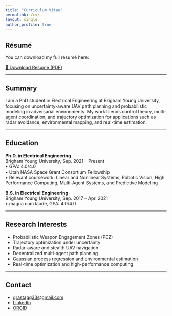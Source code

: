```yaml
---
title: "Curriculum Vitae"
permalink: /cv/
layout: single
author_profile: true
---
```


## Résumé

You can download my full résumé here:

<a href="/assets/files/resume.pdf" class="btn" target="_blank" rel="noopener noreferrer">
  📄 Download Résumé (PDF)
</a>

---

## Summary

I am a PhD student in Electrical Engineering at Brigham Young University, focusing on uncertainty-aware UAV path planning and probabilistic modeling in adversarial environments. My work blends control theory, multi-agent coordination, and trajectory optimization for applications such as radar avoidance, environmental mapping, and real-time estimation.

---

## Education

**Ph.D. in Electrical Engineering**  
Brigham Young University, Sep. 2021 – Present  
• GPA: 4.0/4.0  
• Utah NASA Space Grant Consortium Fellowship  
• Relevant coursework: Linear and Nonlinear Systems, Robotic Vision, High Performance Computing, Multi-Agent Systems, and Predictive Modeling

**B.S. in Electrical Engineering**  
Brigham Young University, Sep. 2017 – Apr. 2021  
• magna cum laude, GPA: 4.0/4.0

---

## Research Interests

- Probabilistic Weapon Engagement Zones (PEZ)
- Trajectory optimization under uncertainty
- Radar-aware and stealth UAV navigation
- Decentralized multi-agent path planning
- Gaussian process regression and environmental estimation
- Real-time optimization and high-performance computing

---

## Contact

- [grastagg33@gmail.com](mailto:grastagg33@gmail.com)
- [LinkedIn](https://linkedin.com/in/grant-stagg)
- [ORCID](https://orcid.org/0009-0006-9899-8551)

